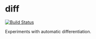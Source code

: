 # diff

[![Build Status](https://travis-ci.org/cpehle/diff.svg?branch=master)](https://travis-ci.org/cpehle/diff)

Experiments with automatic differentiation.


